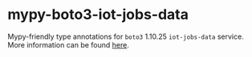 # mypy-boto3-iot-jobs-data

Mypy-friendly type annotations for `boto3` 1.10.25 `iot-jobs-data` service.
More information can be found [here](https://github.com/vemel/mypy_boto3).